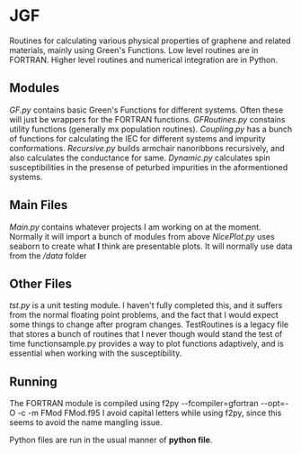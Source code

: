 # JGF
Routines for calculating various physical properties of graphene and related materials, mainly using Green's Functions.
Low level routines are in FORTRAN.
Higher level routines and numerical integration are in Python.

## Modules
*GF.py* contains basic Green's Functions for different systems. Often these will just be wrappers for the FORTRAN functions.
*GFRoutines.py* constains utility functions (generally mx population routines).
*Coupling.py* has a bunch of functions for calculating the IEC for different systems and impurity conformations.
*Recursive.py* builds armchair nanoribbons recursively, and also calculates the conductance for same.
*Dynamic.py* calculates spin susceptibilities in the presense of peturbed impurities in the aformentioned systems.

## Main Files
*Main.py* contains whatever projects I am working on at the moment. Normally it will import a bunch of modules from above
*NicePlot.py* uses seaborn to create what **I** think are presentable plots. It will normally use data from the */data* folder

## Other Files
*tst.py* is a unit testing module. 
I haven't fully completed this, and it suffers from the normal floating point problems, and the fact that I would expect some things to change after program changes.
TestRoutines is a legacy file that stores a bunch of routines that I never though would stand the test of time
functionsample.py provides a way to plot functions adaptively, and is essential when working with the susceptibility.

## Running
The FORTRAN module is compiled using
f2py --fcompiler=gfortran --opt=-O -c -m FMod FMod.f95 
I avoid capital letters while using f2py, since this seems to avoid the name mangling issue.

Python files are run in the usual manner of **python file**.
